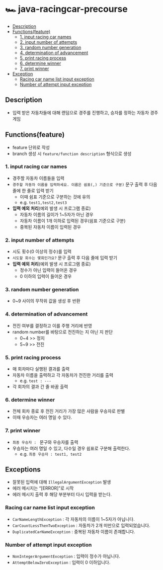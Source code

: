 # 🏎️ java-racingcar-precourse

- [Description](#description)
- [Functions(feature)](#functionsfeature)
  - [1. input racing car names](#1-input-racing-car-names)
  - [2. input number of attempts](#2-input-number-of-attempts)
  - [3. random number generation](#3-random-number-generation)
  - [4. determination of advancement](#4-determination-of-advancement)
  - [5. print racing process](#5-print-racing-process)
  - [6. determine winner](#6-determine-winner)
  - [7. print winner](#7-print-winner)
- [Exception](#exceptions)
  - [Racing car name list input exception](#racing-car-name-list-input-exception)
  - [Number of attempt input exception](#number-of-attempt-input-exception)

## Description
- 입력 받은 자동차들에 대해 랜덤으로 경주를 진행하고, 승자를 정하는 자동차 경주 게임

## Functions(feature)
- feature 단위로 작성
- branch 생성 시 `feature/function description` 형식으로 생성

### 1. input racing car names
- 경주할 자동차 이름들을 입력
- `경주할 자동차 이름을 입력하세요. 이름은 쉼표(,) 기준으로 구분)` 문구 출력 후 다음 줄에 한 줄로 입력 받기
    - 이때 쉼표 기준으로 구분하는 것에 유의
    - e.g. `test1,test2,test3`
- **입력 예외 처리**(예외 발생 시 프로그램 종료)
    - 자동차 이름의 길이가 1~5자가 아닌 경우
    - 자동차 이름이 1개 이하로 입력된 경우(쉼표 기준으로 구분)
    - 중복된 자동차 이름이 입력된 경우

### 2. input number of attempts
- 시도 횟수(0 이상의 정수)를 입력
- `시도할 회수는 몇회인가요?` 문구 출력 후 다음 줄에 입력 받기
- **입력 예외 처리**(예외 발생 시 프로그램 종료)
    - 정수가 아닌 입력이 들어온 경우
    - 0 이하의 입력이 들어온 경우

### 3. random number generation
- 0~9 사이의 무작위 값을 생성 후 반환

### 4. determination of advancement
- 전진 여부를 결정하고 이를 주행 거리에 반영
- random number를 바탕으로 전진하는 지 아닌 지 판단
    - 0~4 >> 정지
    - 5~9 >> 전진

### 5. print racing process
- 매 회차마다 실행된 결과를 출력
- 자동차 이름을 출력하고 각 자동차가 전진한 거리를 출력
    - e.g. `test : ---`
- 각 회차의 결과 간 줄 바꿈 출력

### 6. determine winner
- 전체 회차 종료 후 전진 거리가 가장 많은 사람을 우승자로 판별
- 이때 우승자는 여러 명일 수 있다.

### 7. print winner
- `최종 우승자 : ` 문구와 우승자를 출력
- 우승자는 여러 명일 수 있고, 다수일 경우 쉼표로 구분해 출력한다.
    - e.g. `최종 우승자 : test1, test2`

## Exceptions
- 잘못된 입력에 대해 `IllegalArgumentException` 발생
- 에러 메시지는 “[ERROR]”로 시작
- 에러 메시지 출력 후 해당 부분부터 다시 입력을 받는다.

### Racing car name list input exception
- `CarNameLengthException` : 각 자동차의 이름이 1~5자가 아닙니다.
- `CarCountLessThenTwoException` : 자동차가 2개 미만으로 입력되었습니다.
- `DuplicatedCarNameException` : 중복된 자동차 이름이 존재합니다.

### Number of attempt input exception
- `NonIntegerArgumentException` : 입력이 정수가 아닙니다.
- `AttemptBelowZeroException` : 입력이 0 이하입니다.